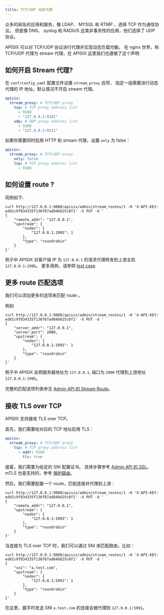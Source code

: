 ```yaml
---
title: TCP/UDP 动态代理
---
```


<!--
#
# Licensed to the Apache Software Foundation (ASF) under one or more
# contributor license agreements.  See the NOTICE file distributed with
# this work for additional information regarding copyright ownership.
# The ASF licenses this file to You under the Apache License, Version 2.0
# (the "License"); you may not use this file except in compliance with
# the License.  You may obtain a copy of the License at
#
#     http://www.apache.org/licenses/LICENSE-2.0
#
# Unless required by applicable law or agreed to in writing, software
# distributed under the License is distributed on an "AS IS" BASIS,
# WITHOUT WARRANTIES OR CONDITIONS OF ANY KIND, either express or implied.
# See the License for the specific language governing permissions and
# limitations under the License.
#
-->

众多的闻名的应用和服务，像 LDAP、 MYSQL 和 RTMP ，选择 TCP 作为通信协议。 但是像 DNS、 syslog 和 RADIUS 这类非事务性的应用，他们选择了 UDP 协议。

APISIX 可以对 TCP/UDP 协议进行代理并实现动态负载均衡。 在 nginx 世界，称 TCP/UDP 代理为 stream 代理，在 APISIX 这里我们也遵循了这个声明.

## 如何开启 Stream 代理?

在 `conf/config.yaml` 配置文件设置 `stream_proxy` 选项， 指定一组需要进行动态代理的 IP 地址。默认情况不开启 stream 代理。

```yaml
apisix:
  stream_proxy: # TCP/UDP proxy
    tcp: # TCP proxy address list
      - 9100
      - "127.0.0.1:9101"
    udp: # UDP proxy address list
      - 9200
      - "127.0.0.1:9211"
```

如果你需要同时启用 HTTP 和 stream 代理，设置 `only` 为 false：

```yaml
apisix:
  stream_proxy: # TCP/UDP proxy
    only: false
    tcp: # TCP proxy address list
      - 9100
```

## 如何设置 route ?

简例如下:

```shell
curl http://127.0.0.1:9080/apisix/admin/stream_routes/1 -H 'X-API-KEY: edd1c9f034335f136f87ad84b625c8f1' -X PUT -d '
{
    "remote_addr": "127.0.0.1",
    "upstream": {
        "nodes": {
            "127.0.0.1:1995": 1
        },
        "type": "roundrobin"
    }
}'
```

例子中 APISIX 对客户端 IP 为 `127.0.0.1` 的请求代理转发到上游主机 `127.0.0.1:1995`。
更多用例，请参照 [test case](../../../t/stream-node/sanity.t).

## 更多 route 匹配选项

我们可以添加更多的选项来匹配 route 。

例如

```shell
curl http://127.0.0.1:9080/apisix/admin/stream_routes/1 -H 'X-API-KEY: edd1c9f034335f136f87ad84b625c8f1' -X PUT -d '
{
    "server_addr": "127.0.0.1",
    "server_port": 2000,
    "upstream": {
        "nodes": {
            "127.0.0.1:1995": 1
        },
        "type": "roundrobin"
    }
}'
```

例子中 APISIX 会把服务器地址为 `127.0.0.1`, 端口为 `2000` 代理到上游地址 `127.0.0.1:1995`。

完整的匹配选项列表参见 [Admin API 的 Stream Route](./admin-api.md#stream-route)。

## 接收 TLS over TCP

APISIX 支持接收 TLS over TCP。

首先，我们需要给对应的 TCP 地址启用 TLS：

```yaml
apisix:
  stream_proxy: # TCP/UDP proxy
    tcp: # TCP proxy address list
      - addr: 9100
        tls: true
```

接着，我们需要为给定的 SNI 配置证书。
具体步骤参考 [Admin API 的 SSL](./admin-api.md#ssl)。
mTLS 也是支持的，参考 [保护路由](./mtls.md#保护路由)。

然后，我们需要配置一个 route，匹配连接并代理到上游：

```shell
curl http://127.0.0.1:9080/apisix/admin/stream_routes/1 -H 'X-API-KEY: edd1c9f034335f136f87ad84b625c8f1' -X PUT -d '
{
    "remote_addr": "127.0.0.1",
    "upstream": {
        "nodes": {
            "127.0.0.1:1995": 1
        },
        "type": "roundrobin"
    }
}'
```

当连接为 TLS over TCP 时，我们可以通过 SNI 来匹配路由，比如：

```shell
curl http://127.0.0.1:9080/apisix/admin/stream_routes/1 -H 'X-API-KEY: edd1c9f034335f136f87ad84b625c8f1' -X PUT -d '
{
    "sni": "a.test.com",
    "upstream": {
        "nodes": {
            "127.0.0.1:5991": 1
        },
        "type": "roundrobin"
    }
}'
```

在这里，握手时发送 SNI `a.test.com` 的连接会被代理到 `127.0.0.1:5991`。
